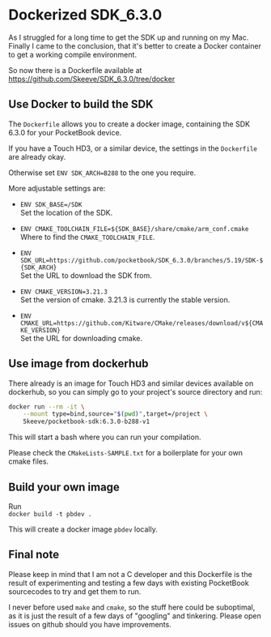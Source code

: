 # Dockerized SDK_6.3.0

As I struggled for a long time to get the SDK up and running on my Mac.
Finally I came to the conclusion, that it's better to create a
Docker container to get a working compile environment.

So now there is a Dockerfile available at \
https://github.com/Skeeve/SDK_6.3.0/tree/docker

## Use Docker to build the SDK

The `Dockerfile` allows you to create a docker image, containing
the SDK 6.3.0 for your PocketBook device.

If you have a Touch HD3, or a similar device, the settings in the
`Dockerfile` are already okay.

Otherwise set `ENV SDK_ARCH=B288` to the one you require.

More adjustable settings are:

* `ENV SDK_BASE=/SDK`\
	Set the location of the SDK.

* `ENV CMAKE_TOOLCHAIN_FILE=${SDK_BASE}/share/cmake/arm_conf.cmake`\
	Where to find the `CMAKE_TOOLCHAIN_FILE`.

* `ENV SDK_URL=https://github.com/pocketbook/SDK_6.3.0/branches/5.19/SDK-${SDK_ARCH}`\
	Set the URL to download the SDK from.

* `ENV CMAKE_VERSION=3.21.3`\
	Set the version of cmake. 3.21.3 is currently the stable version.

* `ENV CMAKE_URL=https://github.com/Kitware/CMake/releases/download/v${CMAKE_VERSION}`\
	Set the URL for downloading cmake.

## Use image from dockerhub

There already is an image for Touch HD3 and similar devices available
on dockerhub, so you can simply go to your project's source directory
and run:

```bash
docker run --rm -it \
	--mount type=bind,source="$(pwd)",target=/project \
	5keeve/pocketbook-sdk:6.3.0-b288-v1
```

This will start a bash where you can run your compilation.

Please check the `CMakeLists-SAMPLE.txt` for a boilerplate
for your own cmake files. 

## Build your own image

Run \
`docker build -t pbdev .`

This will create a docker image `pbdev` locally.

## Final note

Please keep in mind that I am not a C developer and this
Dockerfile is the result of experimenting and testing a
few days with existing PocketBook sourcecodes to try and
get them to run.

I never before used `make` and `cmake`, so the stuff
here could be suboptimal, as it is just the result of a
few days of "googling" and tinkering. Please open issues
on github should you have improvements.